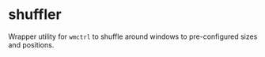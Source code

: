 # shuffler
Wrapper utility for ```wmctrl``` to shuffle around windows to pre-configured sizes and positions.
